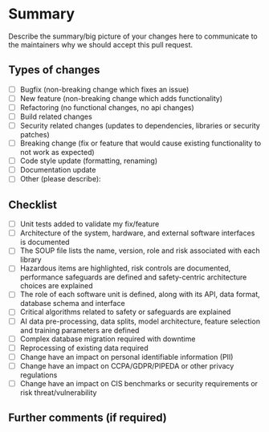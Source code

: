 # Summary

Describe the summary/big picture of your changes here to communicate to the maintainers why we should accept this pull request.

## Types of changes

<!--
What types of changes does your code introduce? Put an `x` in the boxes that apply (no space around the brackets).
-->

- [ ] Bugfix (non-breaking change which fixes an issue)
- [ ] New feature (non-breaking change which adds functionality)
- [ ] Refactoring (no functional changes, no api changes)
- [ ] Build related changes
- [ ] Security related changes (updates to dependencies, libraries or security patches)
- [ ] Breaking change (fix or feature that would cause existing functionality to not work as expected)
- [ ] Code style update (formatting, renaming)
- [ ] Documentation update
- [ ] Other (please describe):

## Checklist

<!--
Put an `x` in the boxes that apply (no space around the brackets). This is simply a reminder of what we are going to look for before merging your code.
-->

- [ ] Unit tests added to validate my fix/feature
- [ ] Architecture of the system, hardware, and external software interfaces is documented
- [ ] The SOUP file lists the name, version, role and risk associated with each library
- [ ] Hazardous items are highlighted, risk controls are documented, performance safeguards are defined and safety-centric architecture choices are explained
- [ ] The role of each software unit is defined, along with its API, data format, database schema and interface
- [ ] Critical algorithms related to safety or safeguards are explained
- [ ] AI data pre-processing, data splits, model architecture, feature selection and training parameters are defined
- [ ] Complex database migration required with downtime
- [ ] Reprocessing of existing data required
- [ ] Change have an impact on personal identifiable information (PII)
- [ ] Change have an impact on CCPA/GDPR/PIPEDA or other privacy regulations
- [ ] Change have an impact on CIS benchmarks or security requirements or risk threat/vulnerability

## Further comments (if required)

<!--
Add comments here if breaking changes, complex database migration or reprocessing of existing data are required.

If this is a relatively large or complex change, kick off the discussion by explaining why you chose the solution you did and what alternatives you considered, etc...
-->
